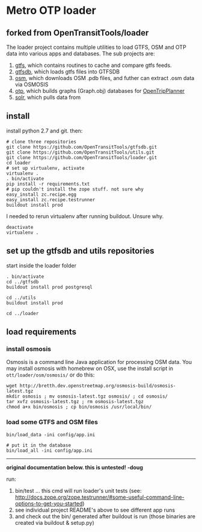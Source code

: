 Metro OTP loader
======

## forked from OpenTransitTools/loader

The loader project contains multiple utilities to load GTFS, OSM and OTP data into various apps and databases. The sub projects are:
  1. [gtfs](ott/loader/gtfs/README.md), which contains routines to cache and compare gtfs feeds.
  1. [gtfsdb](ott/loader/gtfsdb/README.md), which loads gtfs files into GTFSDB
  1. [osm](ott/loader/osm/README.md), which downloads OSM .pdb files, and futher can extract .osm data via OSMOSIS
  1. [otp](ott/loader/otp/README.md), which builds graphs (Graph.obj) databases for [OpenTripPlanner](http://opentripplanner.org)
  1. [solr](ott/loader/solr/README.md), which pulls data from 

## install
install python 2.7 and git. then:

```
# clone three repositories
git clone https://github.com/OpenTransitTools/gtfsdb.git
git clone https://github.com/OpenTransitTools/utils.git
git clone https://github.com/OpenTransitTools/loader.git
cd loader
# set up virtualenv, activate
virtualenv .
. bin/activate
pip install -r requirements.txt
# pip couldn't install the zope stuff. not sure why
easy_install zc.recipe.egg
easy_install zc.recipe.testrunner
buildout install prod
```

I needed to rerun virtualenv after running buildout. Unsure why. 

```
deactivate
virtualenv .
```

## set up the gtfsdb and utils repositories

start inside the loader folder

```
. bin/activate
cd ../gtfsdb
buildout install prod postgresql

cd ../utils
buildout install prod

cd ../loader
```
## load requirements

### install osmosis

Osmosis is a command line Java application for processing OSM data. You may install osmosis with homebrew on OSX, use the install script in `ott/loader/osm/osmosis/` or do this:

```
wget http://bretth.dev.openstreetmap.org/osmosis-build/osmosis-latest.tgz
mkdir osmosis ; mv osmosis-latest.tgz osmosis/ ; cd osmosis/
tar xvfz osmosis-latest.tgz ; rm osmosis-latest.tgz
chmod a+x bin/osmosis ; cp bin/osmosis /usr/local/bin/
```



### load some GTFS and OSM files
```
bin/load_data -ini config/app.ini

# put it in the database
bin/load_all -ini config/app.ini
```

---

**original documentation below. this is untested! -doug**

run:
  1. bin/test ... this cmd will run loader's unit tests (see: http://docs.zope.org/zope.testrunner/#some-useful-command-line-options-to-get-you-started)
  1. see individual project README's above to see different app runs
  1. and check out the bin/ generated after buildout is run (those binaries are created via buildout & setup.py)
